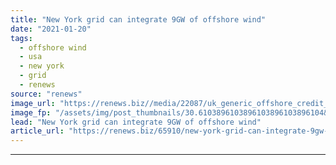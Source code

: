 ```yaml
---
title: "New York grid can integrate 9GW of offshore wind"
date: "2021-01-20"
tags: 
  - offshore wind
  - usa
  - new york
  - grid
  - renews
source: "renews"
image_url: "https://renews.biz//media/22087/uk_generic_offshore_credit_rachel-cooper_unsplash.jpg?mode=crop&width=770&heightratio=0.6103896103896103896103896104&slimmage=true"
image_fp: "/assets/img/post_thumbnails/30.6103896103896103896103896104&slimmage=true"
lead: "New York grid can integrate 9GW of offshore wind"
article_url: "https://renews.biz/65910/new-york-grid-can-integrate-9gw-of-offshore-wind/"
---
```


---

